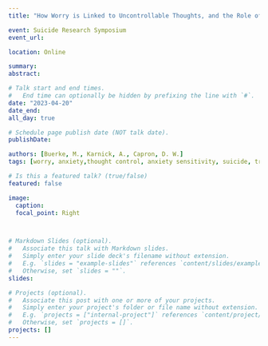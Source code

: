 ```yaml
---
title: "How Worry is Linked to Uncontrollable Thoughts, and the Role of Uncontrollability in Suicidal Ideation and Behavior"

event: Suicide Research Symposium
event_url: 

location: Online

summary: 
abstract: 

# Talk start and end times.
#   End time can optionally be hidden by prefixing the line with `#`.
date: "2023-04-20"
date_end: 
all_day: true

# Schedule page publish date (NOT talk date).
publishDate: 

authors: [Buerke, M., Karnick, A., Capron, D. W.]
tags: [worry, anxiety,thought control, anxiety sensitivity, suicide, transdiagnostic, repetitive negative thinking]

# Is this a featured talk? (true/false)
featured: false

image:
  caption: 
  focal_point: Right



# Markdown Slides (optional).
#   Associate this talk with Markdown slides.
#   Simply enter your slide deck's filename without extension.
#   E.g. `slides = "example-slides"` references `content/slides/example-slides.md`.
#   Otherwise, set `slides = ""`.
slides: 

# Projects (optional).
#   Associate this post with one or more of your projects.
#   Simply enter your project's folder or file name without extension.
#   E.g. `projects = ["internal-project"]` references `content/project/deep-learning/index.md`.
#   Otherwise, set `projects = []`.
projects: []
---
```



